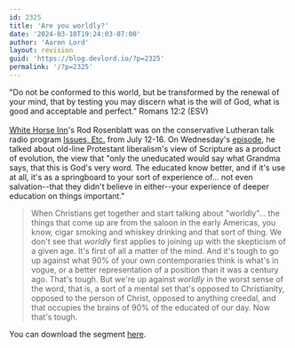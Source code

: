 ```yaml
---
id: 2325
title: 'Are you worldly?'
date: '2024-03-10T19:24:03-07:00'
author: 'Aaron Lord'
layout: revision
guid: 'https://blog.devlord.io/?p=2325'
permalink: '/?p=2325'
---
```


"Do not be conformed to this world, but be transformed by the renewal of your mind, that by testing you may discern what is the will of God, what is good and acceptable and perfect." Romans 12:2 (ESV)<br /><br /><a href="http://www.whitehorseinn.org/">White Horse Inn</a>'s Rod Rosenblatt was on the conservative Lutheran talk radio program <a href="http://issuesetc.org/">Issues, Etc.</a> from July 12-16.  On Wednesday's <a href="http://issuesetc.org/podcast/533071410H2S2.mp3">episode</a>, he talked about old-line Protestant liberalism's view of Scripture as a product of evolution, the view that "only the uneducated would say what Grandma says, that this is God's very word. The educated know better, and if it's use at all, it's as a springboard to your sort of experience of... not even salvation--that they didn't believe in either--your experience of deeper education on things important."<blockquote>When Christians get together and start talking about "worldly"... the things that come up are from the saloon in the early Americas, you know, cigar smoking and whiskey drinking and that sort of thing.  We don't see that <em>worldly</em> first applies to joining up with the skepticism of a given age. It's first of all a matter of the mind. And it's tough to go up against what 90% of your own contemporaries think is what's in vogue, or a better representation of a position than it was a century ago.  That's tough.  But we're up against <em>worldly</em> in the worst sense of the word, that is, a sort of a mental set that's opposed to Christianity, opposed to the person of Christ, opposed to anything creedal, and that occupies the brains of 90% of the educated of our day. Now that's tough.</blockquote> You can download the segment <a href="http://issuesetc.org/podcast/533071410H2S2.mp3">here</a>.
